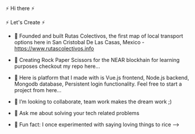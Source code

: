 ⚡ Hi there ⚡

⚡ Let's Create ⚡

- 🔭 Founded and built Rutas Colectivos, the first map of local transport options here in San Cristobal De Las Casas, Mexico - https://www.rutascolectivos.info

- 🌱 Creating Rock Paper Scissors for the NEAR blockhain for learning purposes
checkout my repo here...

- 🔨 Here is platform that I made with is Vue.js frontend, Node.js backend, Mongodb database, Persistent login functionality. Feel free to start a project from here... 

- 👯 I’m looking to collaborate, team work makes the dream work ;)

- 💬 Ask me about solving your tech related problems

- 🌈 Fun fact: I once experimented with saying loving things to rice
-->
